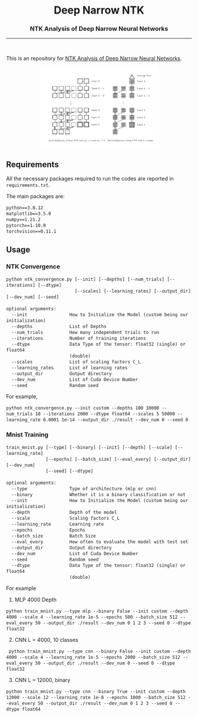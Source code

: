 <h1 align="center"><b>Deep Narrow NTK</b></h1>
<h3 align="center"><b>NTK Analysis of Deep Narrow Neural Networks</b></h1>
<p align="center">
</p> 
 
--------------

<br>

This is an repository for [NTK Analysis of Deep Narrow Neural Networks]().

<p align="center">
<img src="thumnail.pdf" width="320" height="220">

## Requirements
All the necessary packages required to run the codes are reported in `requirements.txt`.
  
The main packages are:

```
python==3.8.12
matplotlib==3.5.0
numpy==1.21.2
pytorch==1.10.0
torchvision==0.11.1
```
  

## Usage
### NTK Convergence
  
```
python ntk_convergence.py [--init] [--depths] [--num_trials] [--iterations] [--dtype] 
                          [--scales] [--learning_rates] [--output_dir] [--dev_num] [--seed]

optional arguments:
  --init                How to Initialize the Model (custom being our initialization)
  --depths              List of Depths
  --num_trials          How many independent trials to run
  --iterations          Number of training iterations
  --dtype               Data Type of the tensor: float32 (single) or float64
                        (double)
  --scales              List of scaling factors C_L
  --learning_rates      List of learning rates
  --output_dir          Output directory
  --dev_num             List of Cuda Device Number
  --seed                Random seed
```
  
For example,
  
```
python ntk_convergence.py --init custom --depths 100 10000 --num_trials 10 --iterations 2000 --dtype float64 --scales 5 50000 --learning_rate 0.0001 1e-14 --output_dir ./result --dev_num 0 --seed 0
```

### Mnist Training
  
```
train_mnist.py [--type] [--binary] [--init] [--depth] [--scale] [--learning_rate] 
               [--epochs] [--batch_size] [--eval_every] [--output_dir] [--dev_num] 
               [--seed] [--dtype]

optional arguments:
  --type                Type of architecture (mlp or cnn)
  --binary              Whether it is a binary classification or not
  --init                How to Initialize the Model (custom being our initialization)
  --depth               Depth of the model
  --scale               Scaling factors C_L
  --learning_rate       Learning rate
  --epochs              Epochs
  --batch_size          Batch Size
  --eval_every          How often to evaluate the model with test set
  --output_dir          Output directory
  --dev_num             List of Cuda Device Number
  --seed                Random seed
  --dtype               Data Type of the tensor: float32 (single) or float64
                        (double)
```
 
 For example
 1) MLP 4000 Depth
 ```
 python train_mnist.py --type mlp --binary False --init custom --depth 4000 --scale 4 --learning_rate 1e-5 --epochs 500 --batch_size 512 --eval_every 50 --output_dir ./result --dev_num 0 1 2 3 --seed 0 --dtype float32
 ```
 
 2) CNN L = 4000, 10 classes
```
 python train_mnist.py --type cnn --binary False --init custom --depth 4000 --scale 4 --learning_rate 1e-5 --epochs 2000 --batch_size 512 --eval_every 50 --output_dir ./result --dev_num 0 --seed 0 --dtype float32
```
 
 3) CNN L = 12000, binary
 ```
 python train_mnist.py --type cnn --binary True --init custom --depth 12000 --scale 12 --learning_rate 1e-8 --epochs 1000 --batch_size 512 --eval_every 50 --output_dir ./result --dev_num 0 1 2 3 --seed 0 --dtype float64
```
